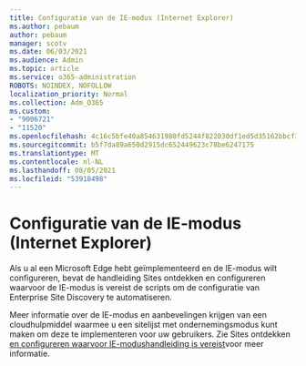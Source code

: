 ```yaml
---
title: Configuratie van de IE-modus (Internet Explorer)
ms.author: pebaum
author: pebaum
manager: scotv
ms.date: 06/03/2021
ms.audience: Admin
ms.topic: article
ms.service: o365-administration
ROBOTS: NOINDEX, NOFOLLOW
localization_priority: Normal
ms.collection: Adm_O365
ms.custom:
- "9006721"
- "11520"
ms.openlocfilehash: 4c16c5bfe40a854631980fd5244f822030df1ed5d35162bbcf19e4e989610ce3
ms.sourcegitcommit: b5f7da89a650d2915dc652449623c78be6247175
ms.translationtype: MT
ms.contentlocale: nl-NL
ms.lasthandoff: 08/05/2021
ms.locfileid: "53918498"
---
```

# <a name="internet-explorer-ie-mode-configuration"></a>Configuratie van de IE-modus (Internet Explorer)

Als u al een Microsoft Edge hebt geïmplementeerd en de IE-modus wilt configureren, bevat de handleiding Sites ontdekken en configureren waarvoor de IE-modus is vereist de scripts om de configuratie van Enterprise Site Discovery te automatiseren. 

Meer informatie over de IE-modus en aanbevelingen krijgen van een cloudhulpmiddel waarmee u een sitelijst met ondernemingsmodus kunt maken om deze te implementeren voor uw gebruikers. Zie Sites ontdekken [en configureren waarvoor IE-modushandleiding is vereist](https://admin.microsoft.com/AdminPortal/Home?#/modernonboarding/configureiemode)voor meer informatie.